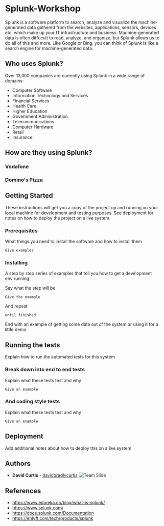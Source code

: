 # Splunk-Workshop
Splunk is a software platform to search, analyze and visualize the machine-generated data gathered from the websites, applications, sensors, devices etc. which make up your IT infrastructure and business. Machine-generated data is often diffucult to read, analyze, and organize, but Splunk allows us to do all of this and more. Like Google or Bing, you can think of Splunk is like a search engine for machine-generated data.

## Who uses Splunk?
Over 13,000 companies are currently using Splunk in a wide range of domains:
* Computer Software
* Information Technology and Services
* Financial Services
* Health Care
* Higher Education
* Government Administration
* Telecommunications
* Computer Hardware
* Retail
* Insurance

## How are they using Splunk?

### Vodafone

### Domino's Pizza

## Getting Started

These instructions will get you a copy of the project up and running on your local machine for development and testing purposes. See deployment for notes on how to deploy the project on a live system.

### Prerequisites

What things you need to install the software and how to install them

```
Give examples
```

### Installing

A step by step series of examples that tell you how to get a development env running

Say what the step will be

```
Give the example
```

And repeat

```
until finished
```

End with an example of getting some data out of the system or using it for a little demo

## Running the tests

Explain how to run the automated tests for this system

### Break down into end to end tests

Explain what these tests test and why

```
Give an example
```

### And coding style tests

Explain what these tests test and why

```
Give an example
```

## Deployment

Add additional notes about how to deploy this on a live system

## Authors

* **David Curtis** - [davidbradlycurtis](https://github.com/davidbradlycurtis)
![Team Slide](Docs/workshop.JPG)

## References

* https://www.edureka.co/blog/what-is-splunk/
* https://www.splunk.com/
* https://docs.splunk.com/Documentation
* https://enlyft.com/tech/products/splunk
